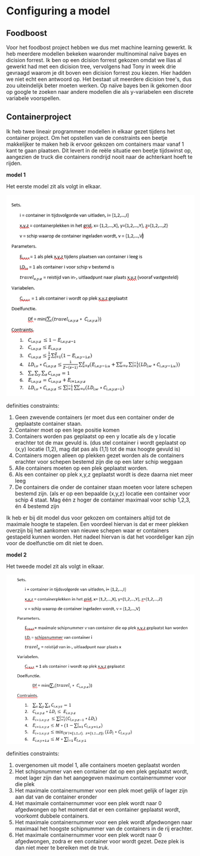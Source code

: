 # Configuring a model

## Foodboost

Voor het foodbost project hebben we dus met machine learning gewerkt. Ik heb meerdere modellen bekeken waaronder multinominal naïve bayes en dicision forrest.
Ik ben op een dcision forrest gekozen omdat we Ilias al gewerkt had met een dicision tree, vervolgens had Tony in week drie gevraagd waarom je dit boven een dicision forrest zou kiezen. 
Hier hadden we niet echt een antwoord op. Het bestaat uit meerdere dicision tree's, dus zou uiteindelijk beter moeten werken. 
Op naïve bayes ben ik gekomen door op google te zoeken naar andere modellen die als y-variabelen een discrete variabele voorspellen. 




## Containerproject

Ik heb twee lineair programmeer modellen in elkaar gezet tijdens het container project. 
Om het opstellen van de constraints een beetje makkelijker te maken heb ik ervoor gekozen om containers maar vanaf 1 kant te gaan plaatsen. 
Dit levert in de reële situatie een beetje tijdswinst op, aangezien de truck die containers rondrijd nooit naar de achterkant hoeft te rijden. 

**model 1**

Het eerste model zit als volgt in elkaar.

![model 1](https://github.com/Bram-tenCate/Minor-datascience/blob/main/model1.png)

definities constraints:

  1.	Geen zwevende containers (er moet dus een container onder de geplaatste container staan.
  2.	Container moet op een lege positie komen
  3.	Containers worden pas geplaatst op een y locatie als de y locatie erachter tot de max gevuld is. (dus stel container i wordt geplaatst op (x,y) locatie   (1,2), mag dat pas als (1,1) tot de max hoogte gevuld is)
  4.	Containers mogen alleen op plekken gezet worden als de containers erachter voor schepen bestemd zijn die op een later schip weggaan
  5.	Alle containers moeten op een plek geplaatst worden.
  6.	Als een container op plek x,y,z geplaatst wordt is deze daarna niet meer leeg
  7.	De containers die onder de container staan moeten voor latere schepen bestemd zijn. (als er op een bepaalde (x,y,z) locatie een container voor schip 4 staat. Mag één z hoger de container maximaal voor schip 1,2,3, én 4 bestemd zijn 

Ik heb er bij dit model dus voor gekozen om containers altijd tot de maximale hoogte te stapelen. 
Een voordeel hiervan is dat er meer plekken overzijn bij het aankomen van nieuwe schepen waar er containers gestapeld kunnen worden. 
Het nadeel hiervan is dat het voordeliger kan zijn voor de doelfunctie om dit niet te doen.

**model 2**

Het tweede model zit als volgt in elkaar. 

![model 2](https://github.com/Bram-tenCate/Minor-datascience/blob/main/model2.png)

definities constraints:

  1. overgenomen uit model 1, alle containers moeten geplaatst worden
  2. Het schipsnummer van een container dat op een plek geplaatst wordt, moet lager zijn dan het aangegeven maximum containernummer voor die plek
  3. Het maximale containernummer voor een plek moet gelijk of lager zijn aan dat van de container eronder
  4. Het maximale containernummer voor een plek wordt naar 0 afgedwongen op het moment dat er een container geplaatst wordt, voorkomt dubbele containers. 
  5. Het maximale containernummer voor een plek wordt afgedwongen naar maximaal het hoogste schipnummer van de containers in de rij erachter. 
  6. Het maximale containernummer voor een plek wordt naar 0 afgedwongen, zodra er een container voor wordt gezet. Deze plek is dan niet meer te bereiken met de truk. 


